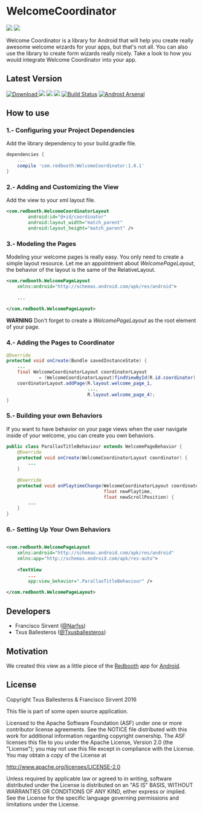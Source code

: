 WelcomeCoordinator
==================

![](assets/welcome_demo.gif)  ![](assets/onboarding_demo.gif)

Welcome Coordinator is a library for Android that will help you create really awesome welcome wizards for your apps, but that's not all. You can also use the library to create form wizards really nicely. Take a look to how you would integrate Welcome Coordinator into your app. 

## Latest Version

[![Download](https://api.bintray.com/packages/txusballesteros/maven/WelcomeCoordinator/images/download.svg) ](https://bintray.com/txusballesteros/maven/WelcomeCoordinator/_latestVersion) ![](https://img.shields.io/badge/platform-android-green.svg) ![](https://img.shields.io/badge/Min%20SDK-14-green.svg) ![](https://img.shields.io/badge/Licence-Apache%20v2-green.svg) [![Build Status](https://travis-ci.org/txusballesteros/welcome-coordinator.svg?branch=master)](https://travis-ci.org/txusballesteros/welcome-coordinator) [![Android Arsenal](https://img.shields.io/badge/Android%20Arsenal-Welcome%20Coordinator-brightgreen.svg?style=flat)](http://android-arsenal.com/details/1/3351)


## How to use

### 1.- Configuring your Project Dependencies

Add the library dependency to your build.gradle file.

```groovy
dependencies {
    ...
    compile 'com.redbooth:WelcomeCoordinator:1.0.1'
}
```

### 2.- Adding and Customizing the View

Add the view to your xml layout file.

```xml
<com.redbooth.WelcomeCoordinatorLayout
        android:id="@+id/coordinator"
        android:layout_width="match_parent"
        android:layout_height="match_parent" />
```

### 3.- Modeling the Pages

Modeling your welcome pages is really easy. You only need to create a simple layout resource. Let me an appointment about _WelcomePageLayout_, the behavior of the layout is the same of the RelativeLayout. 

```xml
<com.redbooth.WelcomePageLayout
    xmlns:android="http://schemas.android.com/apk/res/android">
    
    ...
    
</com.redbooth.WelcomePageLayout>
```

**WARNING** Don't forget to create a _WelcomePageLayout_ as the root element of your page.

### 4.- Adding the Pages to Coordinator

```java
@Override
protected void onCreate(Bundle savedInstanceState) {
    ...
    final WelcomeCoordinatorLayout coordinatorLayout 
            = (WelcomeCoordinatorLayout)findViewById(R.id.coordinator); 
    coordinatorLayout.addPage(R.layout.welcome_page_1,
                              ...,
                              R.layout.welcome_page_4);
}
```

### 5.- Building your own Behaviors

If you want to have behavior on your page views when the user navigate inside of your welcome, you can create you own behaviors.

```java
public class ParallaxTitleBehaviour extends WelcomePageBehavior {
    @Override
    protected void onCreate(WelcomeCoordinatorLayout coordinator) {
        ...
    }
    
    @Override
    protected void onPlaytimeChange(WelcomeCoordinatorLayout coordinator,
                                    float newPlaytime,
                                    float newScrollPosition) {
        ...
    }
}
```

### 6.- Setting Up Your Own Behaviors

```xml

<com.redbooth.WelcomePageLayout
    xmlns:android="http://schemas.android.com/apk/res/android"
    xmlns:app="http://schemas.android.com/apk/res-auto">
    
    <TextView
        ...
        app:view_behavior=".ParallaxTitleBehaviour" />
            
</com.redbooth.WelcomePageLayout>
```

## Developers

* Francisco Sirvent ([@Narfss](https://github.com/narfss))
* Txus Ballesteros ([@Txusballesteros](https://github.com/txusballesteros))

## Motivation

We created this view as a little piece of the [Redbooth](https://redbooth.com/) app for [Android](https://play.google.com/store/apps/details?id=com.redbooth).


## License

Copyright Txus Ballesteros & Francisco Sirvent 2016

This file is part of some open source application.

Licensed to the Apache Software Foundation (ASF) under one
or more contributor license agreements.  See the NOTICE file
distributed with this work for additional information
regarding copyright ownership.  The ASF licenses this file
to you under the Apache License, Version 2.0 (the
"License"); you may not use this file except in compliance
with the License.  You may obtain a copy of the License at

  http://www.apache.org/licenses/LICENSE-2.0

Unless required by applicable law or agreed to in writing,
software distributed under the License is distributed on an
"AS IS" BASIS, WITHOUT WARRANTIES OR CONDITIONS OF ANY
KIND, either express or implied.  See the License for the
specific language governing permissions and limitations
under the License.
